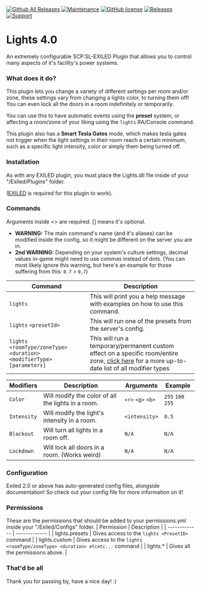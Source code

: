 [![Github All Releases](https://img.shields.io/github/downloads/SebasCapo/Lights/total.svg)](https://github.com/SebasCapo/Lights/releases) [![Maintenance](https://img.shields.io/badge/Maintained%3F-yes-green.svg)](https://github.com/SebasCapo/Lights/graphs/commit-activity) [![GitHub license](https://img.shields.io/github/license/Naereen/StrapDown.js.svg)](https://github.com/SebasCapo/Lights/blob/main/LICENSE)
<a href="https://github.com/SebasCapo/Lights/releases"><img src="https://img.shields.io/github/v/release/SebasCapo/Lights?include_prereleases&label=Release" alt="Releases"></a>
<a href="https://discord.gg/PyUkWTg"><img src="https://img.shields.io/discord/656673194693885975?color=%23aa0000&label=EXILED" alt="Support"></a>

# Lights 4.0
An extremely configurable SCP:SL-EXILED Plugin that allows you to control many aspects of it's facility's power systems.

### What does it do?
This plugin lets you change a variety of different settings per room and/or zone, these settings vary from changing a lights color, to turning them off! You can even lock all the doors in a room indefinitely or temporarily.

You can use this to have automatic events using the **preset** system, or affecting a room/zone of your liking using the `lights` RA/Console command.

This plugin also has a **Smart Tesla Gates** mode, which makes tesla gates not trigger when the light settings in their room reach a certain minimum, such as a specific light intensity, color or simply them being turned off. 

### Installation
As with any EXILED plugin, you must place the Lights.dll file inside of your "/Exiled/Plugins" folder.

([EXILED](https://github.com/galaxy119/EXILED "EXILED") is required for this plugin to work).

### Commands
Arguments inside &lt;&gt; are required. [] means it's optional.

- **WARNING:** The main command's name (and it's aliases) can be modified inside the config, so it might be different on the server you are in.
- **2nd WARNING:** Depending on your system's culture settings, decimal values in-game might need to use commas instead of dots. (You can most likely ignore this warning, but here's an example for those suffering from this: `0.7` > `0,7`)

| Command | Description |
| ------------------ | ------------------------------ |
| `lights` | This will print you a help message with examples on how to use this command. |
| `lights` `<presetId>` | This will run one of the presets from the server's config. |
| `lights` `<roomType/zoneType>` `<duration>` `<modifierType>` `[parameters]` | This will run a temporary/permanent custom effect on a specific room/entire zone, [click here](https://github.com/SebasCapo/Lights/blob/master/Lights/ModifierType.cs "ModifierType.cs") for a more up-to-date list of all modifier types |

| Modifiers | Description | Arguments | Example |
| ------------ | -------------------------- | ------------------------------ | --------- |
| `Color` | Will modify the color of all the lights in a room. | `<r>` `<g>` `<b>` | `255` `100` `255` |
| `Intensity` | Will modify the light's intensity in a room. | `<intensity>` | `0.5` |
| `Blackout` | Will turn all lights in a room off. | `N/A` | `N/A` |
| `Lockdown` | Will lock all doors in a room. (Works weird) | `N/A` | `N/A` |

### Configuration

Exiled 2.0 or above has auto-generated config files, alongside documentation! So check out your config file for more information on it!

### Permissions
These are the permissions that should be added to your permissions.yml inside your "/Exiled/Configs" folder.
| Permission  | Description |
| ------------- | ------------- |
| lights.presets | Gives access to the `lights <PresetID>` command |
| lights.custom | Gives access to the `lights <roomType/zoneType> <duration> etcetc...` command |
| lights.* | Gives all the permissions above. | 

### That'd be all
Thank you for passing by, have a nice day! :)
